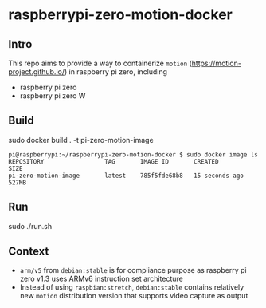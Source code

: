 # raspberrypi-zero-motion-docker

## Intro
This repo aims to provide a way to containerize `motion` (https://motion-project.github.io/) in raspberry pi zero, including
- raspberry pi zero
- raspberry pi zero W

## Build
sudo docker build . -t pi-zero-motion-image

```
pi@raspberrypi:~/raspberrypi-zero-motion-docker $ sudo docker image ls
REPOSITORY                 TAG       IMAGE ID       CREATED          SIZE
pi-zero-motion-image       latest    785f5fde68b8   15 seconds ago   527MB
```

## Run
sudo ./run.sh

## Context
- `arm/v5` from `debian:stable` is for compliance purpose as raspberry pi zero v1.3 uses ARMv6 instruction set architecture
- Instead of using `raspbian:stretch`, `debian:stable` contains relatively new `motion` distribution version that supports video capture as output
